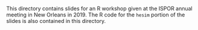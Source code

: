 This directory contains slides for an R workshop given at the ISPOR annual meeting in New Orleans in 2019. 
The R code for the `hesim` portion of the slides is also contained in this directory.